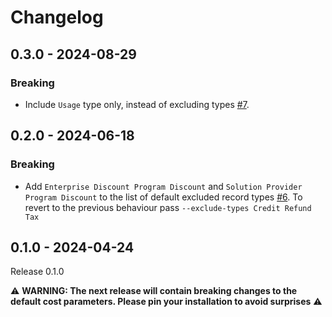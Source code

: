 # Changelog

## 0.3.0 - 2024-08-29

### Breaking

- Include `Usage` type only, instead of excluding types [#7](https://github.com/hic-infra/hic-aws-costing-tools/pull/7).

## 0.2.0 - 2024-06-18

### Breaking

- Add `Enterprise Discount Program Discount` and `Solution Provider Program Discount` to the list of default excluded record types [#6](https://github.com/hic-infra/hic-aws-costing-tools/pull/6).
  To revert to the previous behaviour pass `--exclude-types Credit Refund Tax`

## 0.1.0 - 2024-04-24

Release 0.1.0

⚠️ **WARNING: The next release will contain breaking changes to the default cost parameters. Please pin your installation to avoid surprises** ⚠️
